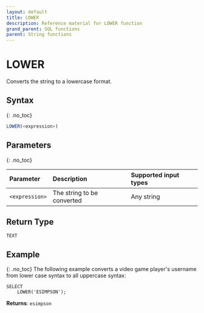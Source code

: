 ```yaml
---
layout: default
title: LOWER
description: Reference material for LOWER function
grand_parent: SQL functions
parent: String functions
---
```


# LOWER

Converts the string to a lowercase format.

## Syntax
{: .no_toc}

```sql
LOWER(<expression>)
```
## Parameters 
{: .no_toc}

| Parameter  | Description                 | Supported input types | 
| :---------- | :--------------------------- | :-----------------|
| `<expression>` | The string to be converted | Any string       |

## Return Type
`TEXT` 

## Example
{: .no_toc}
The following example converts a video game player's username from lower case syntax to all uppercase syntax:

```
SELECT
	LOWER('ESIMPSON');
```

**Returns**: `esimpson`
